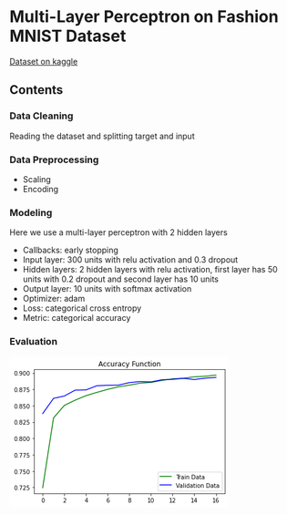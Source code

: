 # Multi-Layer Perceptron on Fashion MNIST Dataset

[Dataset on kaggle](https://www.kaggle.com/datasets/zalando-research/fashionmnist)

## Contents
### Data Cleaning
Reading the dataset and splitting target and input

### Data Preprocessing
* Scaling
* Encoding

### Modeling
Here we use a multi-layer perceptron with 2 hidden layers
* Callbacks: early stopping
* Input layer: 300 units with relu activation and 0.3 dropout
* Hidden layers: 2 hidden layers with relu activation, first layer has 50 units with 0.2 dropout and second layer has 10 units
* Output layer: 10 units with softmax activation
* Optimizer: adam
* Loss: categorical cross entropy
* Metric: categorical accuracy

### Evaluation
![p](sample/output.png)